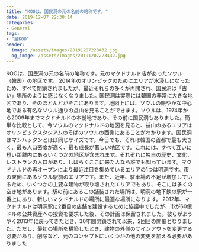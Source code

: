 ```yaml
---
title: "KOOは、国民洞の元の名前の略称です。"
date: 2019-12-07 22:38:14
categories:
- General
tags:
- "最KOO"
header:
  image: /assets/images/20191207223432.jpg
  og_image: /assets/images/20191207223432.jpg
---
```


KOOは、国民洞の元の名前の略称です。元のマクドナルド店があったソウル（韓国）の地区です。 2014年のオリンピックのためにエリアが水浸しになったため、すべて閉鎖されましたが、最近それらの多くが再開され、国民洞は「古い」場所のように感じなくなりました。国民洞は実際には韓国の非常に大きな地区であり、そのほとんどがそこにあります。地図上には、ソウルの賑やかな中心地である有名なソウル通りの益山を見ることができます。ソウルは、1974年から2009年までマクドナルドの本拠地であり、その前に国民洞もありました。簡単な比較として、今ソウルのマクドナルドの地図を見ると、益山のあるエリアはオリンピックスタジアムのそばのソウルの西側にあることがわかります。国民洞はマンハッタンとほぼ同じサイズです。今日でも、それは韓国の首都で最も大きく、最も人口密度が高く、最も成長が著しい地区です。これには、すべて互いに短い距離内にあるいくつかの地区が含まれます。それぞれに独自の歴史、文化、レストランの人口があり、しばらくここに来た人なら誰でも知っています。マクドナルドの再オープンにより最近注目を集めているエリアの1つは明洞です。市の東側にあるソウル駅前のエリアです。また、近年、駐車場の不足が増加しているため、いくつかの主要な建物が取り壊されたエリアでもあり、そこには多くの空き地があります。駅の前にあるこの舗装された場所は、明洞の地下鉄の駅が一番上にあり、新しいマクドナルドの場所に最適な場所になります。 2012年、マクドナルドは明洞駅に2番目の店舗を建設するために協議中でしたが、市が60億ドルの公共資産への投資を要求した後、その計画は保留されました。彼らがようやく2013年に戻ってきたとき、30年間閉鎖されて以来、2回目の開催となりました。ただし、最初の場所を構築したとき、建物の外側のサインアウトを変更する必要があり、削除など、元のコンセプトにいくつかの他の変更を加える必要がありました
